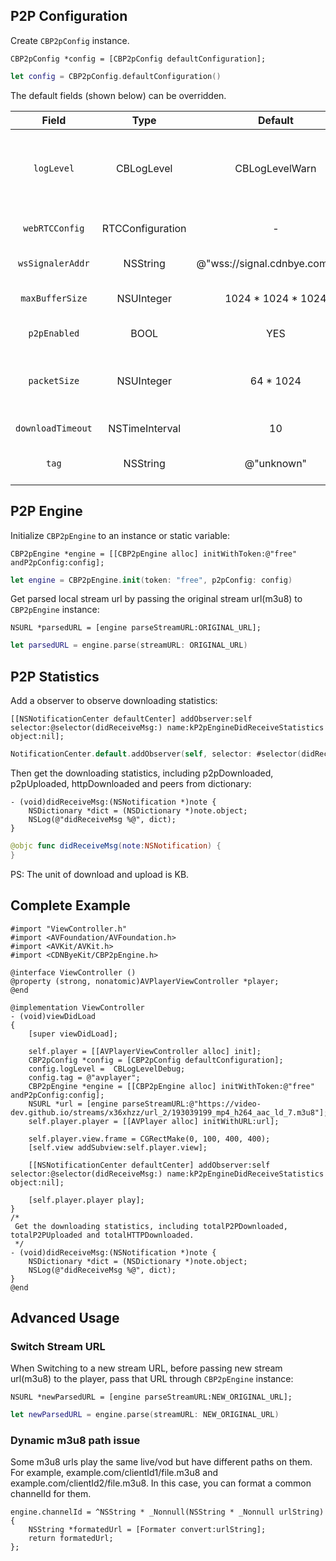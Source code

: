 
## P2P Configuration
Create `CBP2pConfig` instance.
```ObjC
CBP2pConfig *config = [CBP2pConfig defaultConfiguration];
```
```Swift
let config = CBP2pConfig.defaultConfiguration()
```

The default fields (shown below) can be overridden.

| Field | Type | Default | Description |
| :-: | :-: | :-: | :-: |
| `logLevel` | CBLogLevel | CBLogLevelWarn | Print log level(CBLogLevelNone, CBLogLevelDebug, CBLogLevelInfo, CBLogLevelWarn, CBLogLevelError).                                                                                       
| `webRTCConfig` | RTCConfiguration | - | Providing options to configure WebRTC connections.
| `wsSignalerAddr` | NSString | @"wss://signal.cdnbye.com/wss" | The address of signal server.
| `maxBufferSize` | NSUInteger | 1024 * 1024 * 1024 | The max size of binary data that can be stored in the cache for VOD.
| `p2pEnabled` | BOOL | YES | Enable or disable p2p engine.
| `packetSize` | NSUInteger | 64 * 1024 | The maximum package size sent by datachannel, 64KB should work with most of recent browsers.
| `downloadTimeout` | NSTimeInterval | 10 | TS file download timeout.
| `tag` | NSString | @"unknown" | User defined tag which is presented in console.

## P2P Engine
Initialize `CBP2pEngine` to an instance or static variable:
```ObjC
CBP2pEngine *engine = [[CBP2pEngine alloc] initWithToken:@"free" andP2pConfig:config];
```
```Swift
let engine = CBP2pEngine.init(token: "free", p2pConfig: config)
```
Get parsed local stream url by passing the original stream url(m3u8) to `CBP2pEngine` instance:
```ObjC
NSURL *parsedURL = [engine parseStreamURL:ORIGINAL_URL];
```
```Swift
let parsedURL = engine.parse(streamURL: ORIGINAL_URL)
```

## P2P Statistics
Add a observer to observe downloading statistics:
```ObjC
[[NSNotificationCenter defaultCenter] addObserver:self selector:@selector(didReceiveMsg:) name:kP2pEngineDidReceiveStatistics object:nil];
```
```Swift
NotificationCenter.default.addObserver(self, selector: #selector(didReceiveMsg), name: NSNotification.Name(rawValue: kP2pEngineDidReceiveStatistics), object: nil)
```
Then get the downloading statistics, including p2pDownloaded, p2pUploaded, httpDownloaded and peers from dictionary:
```ObjC
- (void)didReceiveMsg:(NSNotification *)note {
    NSDictionary *dict = (NSDictionary *)note.object;
    NSLog(@"didReceiveMsg %@", dict);
}
```
```Swift
@objc func didReceiveMsg(note:NSNotification) {
}
```
PS: The unit of download and upload is KB.

## Complete Example
```
#import "ViewController.h"
#import <AVFoundation/AVFoundation.h>
#import <AVKit/AVKit.h>
#import <CDNByeKit/CBP2pEngine.h>

@interface ViewController ()
@property (strong, nonatomic)AVPlayerViewController *player;
@end

@implementation ViewController
- (void)viewDidLoad
{
    [super viewDidLoad];
    
    self.player = [[AVPlayerViewController alloc] init];
    CBP2pConfig *config = [CBP2pConfig defaultConfiguration];
    config.logLevel =  CBLogLevelDebug;
    config.tag = @"avplayer";
    CBP2pEngine *engine = [[CBP2pEngine alloc] initWithToken:@"free" andP2pConfig:config];
    NSURL *url = [engine parseStreamURL:@"https://video-dev.github.io/streams/x36xhzz/url_2/193039199_mp4_h264_aac_ld_7.m3u8"];
    self.player.player = [[AVPlayer alloc] initWithURL:url];
    
    self.player.view.frame = CGRectMake(0, 100, 400, 400);
    [self.view addSubview:self.player.view];
    
    [[NSNotificationCenter defaultCenter] addObserver:self selector:@selector(didReceiveMsg:) name:kP2pEngineDidReceiveStatistics object:nil];
    
    [self.player.player play];
}
/*
 Get the downloading statistics, including totalP2PDownloaded, totalP2PUploaded and totalHTTPDownloaded.
 */
- (void)didReceiveMsg:(NSNotification *)note {
    NSDictionary *dict = (NSDictionary *)note.object;
    NSLog(@"didReceiveMsg %@", dict);
}
@end
```

## Advanced Usage
### Switch Stream URL
When Switching to a new stream URL, before passing new stream url(m3u8) to the player, pass that URL through `CBP2pEngine` instance:
```ObjC
NSURL *newParsedURL = [engine parseStreamURL:NEW_ORIGINAL_URL];
```
```Swift
let newParsedURL = engine.parse(streamURL: NEW_ORIGINAL_URL)
```
### Dynamic m3u8 path issue
Some m3u8 urls play the same live/vod but have different paths on them. For example, example.com/clientId1/file.m3u8 and example.com/clientId2/file.m3u8. In this case, you can format a common channelId for them.
```ObjC
engine.channelId = ^NSString * _Nonnull(NSString * _Nonnull urlString) {
    NSString *formatedUrl = [Formater convert:urlString];
    return formatedUrl;
};
```